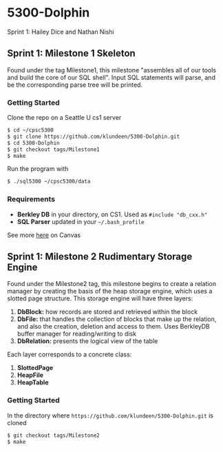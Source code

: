 # 5300-Dolphin
Sprint 1: Hailey Dice and Nathan Nishi

## Sprint 1: Milestone 1 Skeleton
Found under the tag Milestone1, this milestone "assembles all of our tools and build the core of our SQL shell". Input SQL statements will parse, and be the corresponding parse tree will be printed. 
### Getting Started
Clone the repo on a Seattle U cs1 server

```bash
$ cd ~/cpsc5300
$ git clone https://github.com/klundeen/5300-Dolphin.git
$ cd 5300-Dolphin
$ git checkout tags/Milestone1
$ make
```
Run the program with 
```bash 
$ ./sql5300 ~/cpsc5300/data
```

### Requirements
* **Berkley DB** in your directory, on CS1. Used as ```#include "db_cxx.h"```
* **SQL Parser** updated in your ```~/.bash_profile```

See more [here](https://seattleu.instructure.com/courses/1597073/pages/getting-set-up-on-cs1) on Canvas

## Sprint 1: Milestone 2 Rudimentary Storage Engine
Found under the Milestone2 tag, this milestone begins to create a relation manager by creating the basis of the heap storage engine, which uses a slotted page structure. This storage engine will have three layers:
1. **DbBlock:** how records are stored and retrieved within the block
2. **DbFile:** that handles the collection of blocks that make up the relation, and also the creation, deletion and access to them. Uses BerkleyDB buffer manager for reading/writing to disk
3. **DbRelation:** presents the logical view of the table

Each layer corresponds to a concrete class:
1. **SlottedPage**
2. **HeapFile**
3. **HeapTable**

### Getting Started
In the directory where ```https://github.com/klundeen/5300-Dolphin.git``` is cloned
```bash
$ git checkout tags/Milestone2
$ make
```

